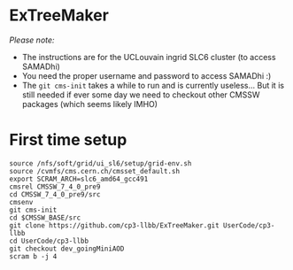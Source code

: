 ExTreeMaker
===========

*Please note:*
* The instructions are for the UCLouvain ingrid SLC6 cluster (to access SAMADhi)
* You need the proper username and password to access SAMADhi :)
* The `git cms-init` takes a while to run and is currently useless... But it is still needed if ever some day we need to checkout other CMSSW packages (which seems likely IMHO)

# First time setup

 ```
 source /nfs/soft/grid/ui_sl6/setup/grid-env.sh
 source /cvmfs/cms.cern.ch/cmsset_default.sh
 export SCRAM_ARCH=slc6_amd64_gcc491
 cmsrel CMSSW_7_4_0_pre9
 cd CMSSW_7_4_0_pre9/src
 cmsenv
 git cms-init
 cd $CMSSW_BASE/src 
 git clone https://github.com/cp3-llbb/ExTreeMaker.git UserCode/cp3-llbb
 cd UserCode/cp3-llbb
 git checkout dev_goingMiniAOD
 scram b -j 4
 ```

